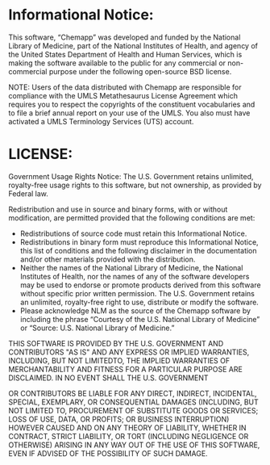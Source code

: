 
# Informational Notice:

This software, “Chemapp” was developed and funded by the National
Library of Medicine, part of the National Institutes of Health, and
agency of the United States Department of Health and Human Services,
which is making the software available to the public for any
commercial or non-commercial purpose under the following open-source
BSD license.

NOTE: Users of the data distributed with Chemapp are
responsible for compliance with the UMLS Metathesaurus License
Agreement which requires you to respect the copyrights of the
constituent vocabularies and to file a brief annual report on your use
of the UMLS. You also must have activated a UMLS Terminology Services
(UTS) account.

# LICENSE:

Government Usage Rights Notice: The U.S. Government retains unlimited,
royalty-free usage rights to this software, but not ownership, as
provided by Federal law.

Redistribution and use in source and binary forms, with or without
modification, are permitted provided that the following conditions are
met:

* Redistributions of source code must retain this Informational Notice. 
* Redistributions in binary form must reproduce this Informational
  Notice, this list of conditions and the following disclaimer in the
  documentation and/or other materials provided with the distribution.
* Neither the names of the National Library of Medicine, the National
  Institutes of Health, nor the names of any of the software
  developers may be used to endorse or promote products derived from
  this software without specific prior written permission.  The
  U.S. Government retains an unlimited, royalty-free right to use,
  distribute or modify the software.
* Please acknowledge NLM as the source of the Chemapp software by
  including the phrase “Courtesy of the U.S. National Library of
  Medicine” or “Source: U.S. National Library of Medicine.”


THIS SOFTWARE IS PROVIDED BY THE U.S. GOVERNMENT AND CONTRIBUTORS "AS
IS" AND ANY EXPRESS OR IMPLIED WARRANTIES, INCLUDING, BUT NOT
LIMITEDTO, THE IMPLIED WARRANTIES OF MERCHANTABILITY AND FITNESS FOR A
PARTICULAR PURPOSE ARE DISCLAIMED. IN NO EVENT SHALL THE
U.S. GOVERNMENT

OR CONTRIBUTORS BE LIABLE FOR ANY DIRECT, INDIRECT, INCIDENTAL,
SPECIAL, EXEMPLARY, OR CONSEQUENTIAL DAMAGES (INCLUDING, BUT NOT
LIMITED TO, PROCUREMENT OF SUBSTITUTE GOODS OR SERVICES; LOSS OF USE,
DATA, OR PROFITS; OR BUSINESS INTERRUPTION) HOWEVER CAUSED AND ON ANY
THEORY OF LIABILITY, WHETHER IN CONTRACT, STRICT LIABILITY, OR TORT
(INCLUDING NEGLIGENCE OR OTHERWISE) ARISING IN ANY WAY OUT OF THE USE
OF THIS SOFTWARE, EVEN IF ADVISED OF THE POSSIBILITY OF SUCH DAMAGE.
